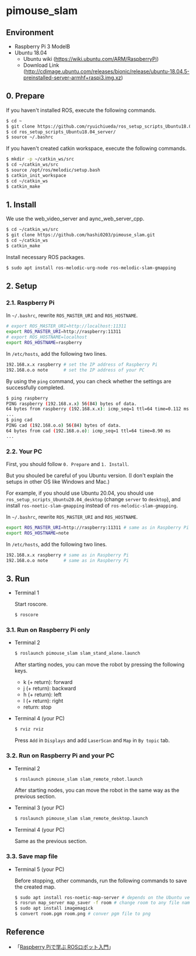 # pimouse_slam

## Environment

- Raspberry Pi 3 ModelB
- Ubuntu 18.04
    - Ubuntu wiki (https://wiki.ubuntu.com/ARM/RaspberryPi)
    - Download Link (http://cdimage.ubuntu.com/releases/bionic/release/ubuntu-18.04.5-preinstalled-server-armhf+raspi3.img.xz)

## 0. Prepare

If you haven't installed ROS, execute the following commands.

```bash
$ cd ~
$ git clone https://github.com/ryuichiueda/ros_setup_scripts_Ubuntu18.04_server
$ cd ros_setup_scripts_Ubuntu18.04_server/
$ source ~/.bashrc
```

If you haven't created catkin workspace, execute the following commands.

```bash
$ mkdir -p ~/catkin_ws/src
$ cd ~/catkin_ws/src
$ source /opt/ros/melodic/setup.bash
$ catkin_init_workspace
$ cd ~/catkin_ws
$ catkin_make
```

## 1. Install

We use the web_video_server and aync_web_server_cpp.

```bash
$ cd ~/catkin_ws/src
$ git clone https://github.com/hashi0203/pimouse_slam.git
$ cd ~/catkin_ws
$ catkin_make
```

Install necessary ROS packages.

```bash
$ sudo apt install ros-melodic-urg-node ros-melodic-slam-gmapping
```

## 2. Setup

### 2.1. Raspberry Pi

In `~/.bashrc`, rewrite `ROS_MASTER_URI` and `ROS_HOSTNAME`.

```bash
# export ROS_MASTER_URI=http://localhost:11311
export ROS_MASTER_URI=http://raspberry:11311
# export ROS_HOSTNAME=localhost
export ROS_HOSTNAME=raspberry
```

In `/etc/hosts`, add the following two lines.

```bash
192.168.x.x raspberry # set the IP address of Raspberry Pi
192.168.o.o note      # set the IP address of your PC
```

By using the `ping` command, you can check whether the settings are successfully completed.

```bash
$ ping raspberry
PING raspberry (192.168.x.x) 56(84) bytes of data.
64 bytes from raspberry (192.168.x.x): icmp_seq=1 ttl=64 time=0.112 ms
...
$ ping cad
PING cad (192.168.o.o) 56(84) bytes of data.
64 bytes from cad (192.168.o.o): icmp_seq=1 ttl=64 time=8.90 ms
...
```

### 2.2. Your PC

First, you should follow `0. Prepare` and `1. Install`.

But you shouled be careful of you Ubuntu version. (I don't explain the setups in other OS like Windows and Mac.)

For example, if you should use Ubuntu 20.04, you should use `ros_setup_scripts_Ubuntu20.04_desktop` (change `server` to `desktop`), and install `ros-noetic-slam-gmapping` instead of `ros-melodic-slam-gmapping`.

In `~/.bashrc`, rewrite `ROS_MASTER_URI` and `ROS_HOSTNAME`.

```bash
export ROS_MASTER_URI=http://raspberry:11311 # same as in Raspberry Pi
export ROS_HOSTNAME=note
```

In `/etc/hosts`, add the following two lines.

```bash
192.168.x.x raspberry # same as in Raspberry Pi
192.168.o.o note      # same as in Raspberry Pi
```

## 3. Run

- Terminal 1

    Start roscore.

    ```bash
    $ roscore
    ```

### 3.1. Run on Raspberry Pi only

- Terminal 2

    ```bash
    $ roslaunch pimouse_slam slam_stand_alone.launch
    ```

    After starting nodes, you can move the robot by pressing the following keys.

    - k (+ return): forward
    - j (+ return): backward
    - h (+ return): left
    - l (+ return): right
    - return: stop

- Terminal 4 (your PC)

    ```bash
    $ rviz rviz
    ```

    Press `Add` in `Displays` and add `LaserScan` and `Map` in `By topic` tab.

### 3.2. Run on Raspberry Pi and your PC

- Terminal 2

    ```bash
    $ roslaunch pimouse_slam slam_remote_robot.launch
    ```

    After starting nodes, you can move the robot in the same way as the previous section.

- Terminal 3 (your PC)

    ```bash
    $ roslaunch pimouse_slam slam_remote_desktop.launch
    ```

- Terminal 4 (your PC)

    Same as the previous section.

### 3.3. Save map file

- Terminal 5 (your PC)

    Before stopping, other commands, run the following commands to save the created map.

    ```bash
    $ sudo apt install ros-noetic-map-server # depends on the Ubuntu version
    $ rosrun map_server map_saver -f room # change room to any file name
    $ sudo apt install imagemagick
    $ convert room.pgm room.png # conver pgm file to png
    ```

## Reference

- 「[Raspberry Piで学ぶ ROSロボット入門](https://github.com/ryuichiueda/raspimouse_book_info)」